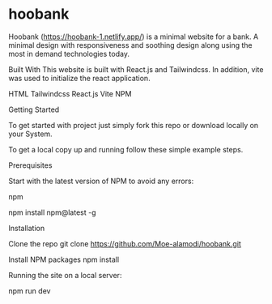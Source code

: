 # hoobank



Hoobank (https://hoobank-1.netlify.app/) is a minimal website for a bank. A minimal design with responsiveness and soothing design along using the most in demand technologies today.

Built With
This website is built with React.js and Tailwindcss. In addition, vite was used to initialize the react application.

HTML
Tailwindcss 
React.js
Vite
NPM

Getting Started

To get started with project just simply fork this repo or download locally on your System.

To get a local copy up and running follow these simple example steps.

Prerequisites

Start with the latest version of NPM to avoid any errors:

npm

npm install npm@latest -g

Installation

Clone the repo
git clone https://github.com/Moe-alamodi/hoobank.git

Install NPM packages
npm install

Running the site on a local server:

npm run dev
